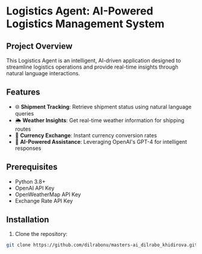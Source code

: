 # Logistics Agent: AI-Powered Logistics Management System

## Project Overview
This Logistics Agent is an intelligent, AI-driven application designed to streamline logistics operations and provide real-time insights through natural language interactions.

## Features
- 🌐 **Shipment Tracking**: Retrieve shipment status using natural language queries
- 🌦️ **Weather Insights**: Get real-time weather information for shipping routes
- 💱 **Currency Exchange**: Instant currency conversion rates
- 🤖 **AI-Powered Assistance**: Leveraging OpenAI's GPT-4 for intelligent responses

## Prerequisites
- Python 3.8+
- OpenAI API Key
- OpenWeatherMap API Key
- Exchange Rate API Key

## Installation

1. Clone the repository:
```bash
git clone https://github.com/dilrabonu/masters-ai_dilrabo_khidirova.git
